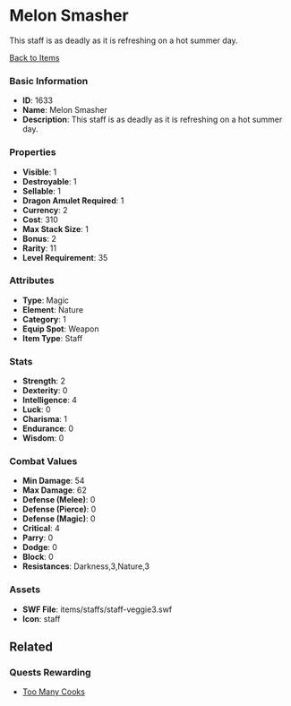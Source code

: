 # Melon Smasher

This staff is as deadly as it is refreshing on a hot summer day. 

[Back to Items](../items.md)

### Basic Information

- **ID**: 1633
- **Name**: Melon Smasher
- **Description**: This staff is as deadly as it is refreshing on a hot summer day. 

### Properties

- **Visible**: 1
- **Destroyable**: 1
- **Sellable**: 1
- **Dragon Amulet Required**: 1
- **Currency**: 2
- **Cost**: 310
- **Max Stack Size**: 1
- **Bonus**: 2
- **Rarity**: 11
- **Level Requirement**: 35

### Attributes

- **Type**: Magic
- **Element**: Nature
- **Category**: 1
- **Equip Spot**: Weapon
- **Item Type**: Staff

### Stats

- **Strength**: 2
- **Dexterity**: 0
- **Intelligence**: 4
- **Luck**: 0
- **Charisma**: 1
- **Endurance**: 0
- **Wisdom**: 0

### Combat Values

- **Min Damage**: 54
- **Max Damage**: 62
- **Defense (Melee)**: 0
- **Defense (Pierce)**: 0
- **Defense (Magic)**: 0
- **Critical**: 4
- **Parry**: 0
- **Dodge**: 0
- **Block**: 0
- **Resistances**: Darkness,3,Nature,3

### Assets

- **SWF File**: items/staffs/staff-veggie3.swf
- **Icon**: staff

## Related

### Quests Rewarding

- [Too Many Cooks](../quests/242-too-many-cooks.md)

